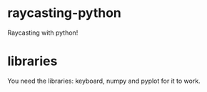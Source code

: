 # raycasting-python
Raycasting with python!

# libraries
You need the libraries: keyboard, numpy and pyplot for it to work.
